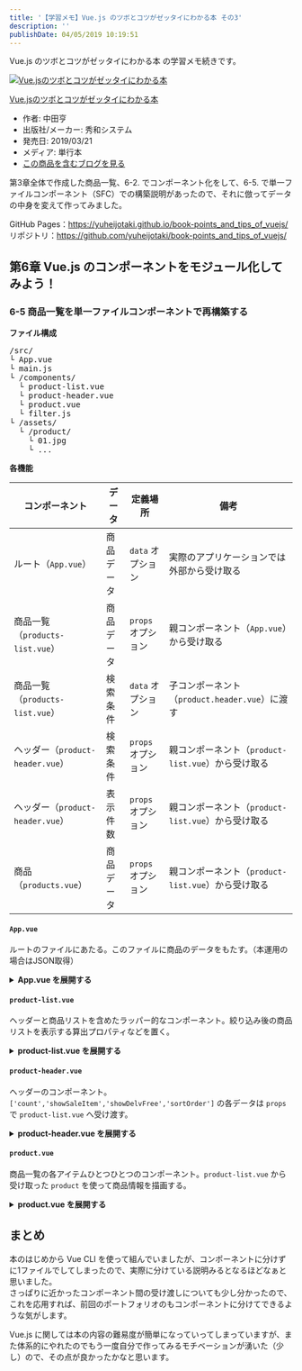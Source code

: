 ```yaml
---
title: '【学習メモ】Vue.js のツボとコツがゼッタイにわかる本 その3'
description: ''
publishDate: 04/05/2019 10:19:51
---
```


<p>Vue.js のツボとコツがゼッタイにわかる本 の学習メモ続きです。</p>

<p><div class="hatena-asin-detail"><a href="http://www.amazon.co.jp/exec/obidos/ASIN/4798056499/hatena-blog-22/"><img src="https://cdn-ak.f.st-hatena.com/images/fotolife/j/jotaki/20190726/20190726111922.jpg" class="hatena-asin-detail-image" alt="Vue.jsのツボとコツがゼッタイにわかる本" title="Vue.jsのツボとコツがゼッタイにわかる本"></a><div class="hatena-asin-detail-info"><p class="hatena-asin-detail-title"><a href="http://www.amazon.co.jp/exec/obidos/ASIN/4798056499/hatena-blog-22/">Vue.jsのツボとコツがゼッタイにわかる本</a></p><ul><li><span class="hatena-asin-detail-label">作者:</span> 中田亨</li><li><span class="hatena-asin-detail-label">出版社/メーカー:</span> 秀和システム</li><li><span class="hatena-asin-detail-label">発売日:</span> 2019/03/21</li><li><span class="hatena-asin-detail-label">メディア:</span> 単行本</li><li><a href="http://d.hatena.ne.jp/asin/4798056499/hatena-blog-22" target="_blank">この商品を含むブログを見る</a></li></ul></div><div class="hatena-asin-detail-foot"></div></div></p>

<p>第3章全体で作成した商品一覧、6-2. でコンポーネント化をして、6-5. で単一ファイルコンポーネント（SFC）での構築説明があったので、それに倣ってデータの中身を変えて作ってみました。</p>

<p>GitHub Pages：<a href="https://yuheijotaki.github.io/book-points_and_tips_of_vuejs/">https://yuheijotaki.github.io/book-points_and_tips_of_vuejs/</a><br/>
リポジトリ：<a href="https://github.com/yuheijotaki/book-points_and_tips_of_vuejs/">https://github.com/yuheijotaki/book-points_and_tips_of_vuejs/</a></p>

<h2>第6章 Vue.js のコンポーネントをモジュール化してみよう！</h2>

<h3>6-5 商品一覧を単一ファイルコンポーネントで再構築する</h3>

<p><strong>ファイル構成</strong></p>

<pre class="code" data-lang="" data-unlink>/src/
└ App.vue
└ main.js
└ /components/
  └ product-list.vue
  └ product-header.vue
  └ product.vue
  └ filter.js
└ /assets/
  └ /product/
    └ 01.jpg
    └ ...</pre>

<p><strong>各機能</strong></p>

<table>
<thead>
<tr>
<th> コンポーネント                   </th>
<th> データ     </th>
<th> 定義場所           </th>
<th> 備考                                               </th>
</tr>
</thead>
<tbody>
<tr>
<td> ルート（<code>App.vue</code>）              </td>
<td> 商品データ </td>
<td> <code>data</code> オプション  </td>
<td> 実際のアプリケーションでは外部から受け取る         </td>
</tr>
<tr>
<td> 商品一覧（<code>products-list.vue</code>）  </td>
<td> 商品データ </td>
<td> <code>props</code> オプション </td>
<td> 親コンポーネント（<code>App.vue</code>）から受け取る          </td>
</tr>
<tr>
<td> 商品一覧（<code>products-list.vue</code>）  </td>
<td> 検索条件   </td>
<td> <code>data</code> オプション  </td>
<td> 子コンポーネント（<code>product.header.vue</code>）に渡す     </td>
</tr>
<tr>
<td> ヘッダー（<code>product-header.vue</code>） </td>
<td> 検索条件   </td>
<td> <code>props</code> オプション </td>
<td> 親コンポーネント（<code>product-list.vue</code>）から受け取る </td>
</tr>
<tr>
<td> ヘッダー（<code>product-header.vue</code>） </td>
<td> 表示件数   </td>
<td> <code>props</code> オプション </td>
<td> 親コンポーネント（<code>product-list.vue</code>）から受け取る </td>
</tr>
<tr>
<td> 商品（<code>products.vue</code>）           </td>
<td> 商品データ </td>
<td> <code>props</code> オプション </td>
<td> 親コンポーネント（<code>product-list.vue</code>）から受け取る </td>
</tr>
</tbody>
</table>

<h4><code>App.vue</code></h4>

<p>ルートのファイルにあたる。このファイルに商品のデータをもたす。（本運用の場合はJSON取得）</p>

<p><details><summary><strong>App.vue を展開する</strong></summary><div></p>

<pre class="code lang-html" data-lang="html" data-unlink><span class="synIdentifier">&lt;</span>template<span class="synIdentifier">&gt;</span>
  <span class="synIdentifier">&lt;</span><span class="synStatement">div</span><span class="synIdentifier"> </span><span class="synType">id</span><span class="synIdentifier">=</span><span class="synConstant">&quot;app&quot;</span><span class="synIdentifier">&gt;</span>
    <span class="synIdentifier">&lt;</span>product-list<span class="synIdentifier"> v-bind:products=</span><span class="synConstant">&quot;products&quot;</span><span class="synIdentifier">&gt;&lt;/</span>product-list<span class="synIdentifier">&gt;</span>
  <span class="synIdentifier">&lt;/</span><span class="synStatement">div</span><span class="synIdentifier">&gt;</span>
<span class="synIdentifier">&lt;/</span>template<span class="synIdentifier">&gt;</span>

<span class="synIdentifier">&lt;</span><span class="synStatement">script</span><span class="synIdentifier">&gt;</span>
<span class="synStatement">import</span><span class="synSpecial"> productList from </span><span class="synConstant">'./components/product-list.vue'</span><span class="synSpecial">;</span>

<span class="synStatement">export</span><span class="synSpecial"> </span><span class="synStatement">default</span><span class="synSpecial"> </span><span class="synIdentifier">{</span>
<span class="synSpecial">  name: </span><span class="synConstant">'App'</span><span class="synSpecial">,</span>
<span class="synSpecial">  components: </span><span class="synIdentifier">{</span>
<span class="synSpecial">    </span><span class="synConstant">'product-list'</span><span class="synSpecial">: productList</span>
<span class="synSpecial">  </span><span class="synIdentifier">}</span><span class="synSpecial">,</span>
<span class="synSpecial">  data: </span><span class="synIdentifier">function</span><span class="synSpecial"> </span>()<span class="synSpecial"> </span><span class="synIdentifier">{</span>
<span class="synSpecial">    </span><span class="synStatement">return</span><span class="synSpecial"> </span><span class="synIdentifier">{</span>
<span class="synSpecial">      </span><span class="synComment">// 商品リスト</span>
<span class="synSpecial">      products: </span><span class="synIdentifier">[</span>
<span class="synSpecial">        </span><span class="synIdentifier">{</span>
<span class="synSpecial">          id: </span><span class="synConstant">'01'</span><span class="synSpecial">,</span>
<span class="synSpecial">          name: </span><span class="synConstant">'紫いものビスケット'</span><span class="synSpecial">,</span>
<span class="synSpecial">          price: </span>1580<span class="synSpecial">,</span>
<span class="synSpecial">          image: require</span>(<span class="synConstant">&quot;./assets/product/01.jpg&quot;</span>)<span class="synSpecial">,</span>
<span class="synSpecial">          delv: </span>0<span class="synSpecial">,</span>
<span class="synSpecial">          isSale: </span><span class="synConstant">true</span>
<span class="synSpecial">        </span><span class="synIdentifier">}</span><span class="synSpecial">,</span>
<span class="synSpecial">        </span><span class="synIdentifier">{</span>
<span class="synSpecial">          id: </span><span class="synConstant">'02'</span><span class="synSpecial">,</span>
<span class="synSpecial">           ...</span>
</pre>

<p></div></details></p>

<h4><code>product-list.vue</code></h4>

<p>ヘッダーと商品リストを含めたラッパー的なコンポーネント。絞り込み後の商品リストを表示する算出プロパティなどを置く。</p>

<p><details><summary><strong>product-list.vue を展開する</strong></summary><div></p>

<pre class="code lang-html" data-lang="html" data-unlink><span class="synIdentifier">&lt;</span>template<span class="synIdentifier">&gt;</span>
  <span class="synIdentifier">&lt;</span><span class="synStatement">div</span><span class="synIdentifier"> </span><span class="synType">class</span><span class="synIdentifier">=</span><span class="synConstant">&quot;wrapper&quot;</span><span class="synIdentifier">&gt;</span>
    <span class="synIdentifier">&lt;</span>product-header
<span class="synIdentifier">      v-bind:count=</span><span class="synConstant">&quot;filteredList.length&quot;</span>
<span class="synIdentifier">      v-bind:showSaleItem=</span><span class="synConstant">&quot;showSaleItem&quot;</span>
<span class="synIdentifier">      v-bind:showDelvFree=</span><span class="synConstant">&quot;showDelvFree&quot;</span>
<span class="synIdentifier">      v-bind:sortOrder=</span><span class="synConstant">&quot;sortOrder&quot;</span>
<span class="synIdentifier">      v-on:showSaleItemChanged=</span><span class="synConstant">&quot;showSaleItem=!showSaleItem&quot;</span>
<span class="synIdentifier">      v-on:showDelvFreeChanged=</span><span class="synConstant">&quot;showDelvFree=!showDelvFree&quot;</span>
<span class="synIdentifier">      v-on:sortOrderChanged=</span><span class="synConstant">&quot;sortOrderChanged&quot;</span><span class="synIdentifier">&gt;</span>
    <span class="synIdentifier">&lt;/</span>product-header<span class="synIdentifier">&gt;</span>
    <span class="synIdentifier">&lt;</span><span class="synStatement">div</span><span class="synIdentifier"> </span><span class="synType">class</span><span class="synIdentifier">=</span><span class="synConstant">&quot;list&quot;</span><span class="synIdentifier">&gt;</span>
      <span class="synIdentifier">&lt;</span>product
<span class="synIdentifier">        v-</span><span class="synType">for</span><span class="synIdentifier">=</span><span class="synConstant">&quot;product in filteredList&quot;</span>
<span class="synIdentifier">        v-bind:product=</span><span class="synConstant">&quot;product&quot;</span>
<span class="synIdentifier">        v-bind:key=</span><span class="synConstant">&quot;product.id&quot;</span><span class="synIdentifier">&gt;</span>
      <span class="synIdentifier">&lt;/</span>product<span class="synIdentifier">&gt;</span>
    <span class="synIdentifier">&lt;/</span><span class="synStatement">div</span><span class="synIdentifier">&gt;</span>
  <span class="synIdentifier">&lt;/</span><span class="synStatement">div</span><span class="synIdentifier">&gt;</span>
<span class="synIdentifier">&lt;/</span>template<span class="synIdentifier">&gt;</span>

<span class="synIdentifier">&lt;</span><span class="synStatement">script</span><span class="synIdentifier">&gt;</span>
<span class="synSpecial">  ...</span>
</pre>

<p></div></details></p>

<h4><code>product-header.vue</code></h4>

<p>ヘッダーのコンポーネント。<br/>
<code>['count','showSaleItem','showDelvFree','sortOrder']</code> の各データは <code>props</code> で <code>product-list.vue</code> へ受け渡す。</p>

<p><details><summary><strong>product-header.vue を展開する</strong></summary><div></p>

<pre class="code lang-html" data-lang="html" data-unlink><span class="synIdentifier">&lt;</span>template<span class="synIdentifier">&gt;</span>
  <span class="synIdentifier">&lt;</span>header<span class="synIdentifier">&gt;</span>
    <span class="synIdentifier">&lt;</span><span class="synStatement">div</span><span class="synIdentifier"> </span><span class="synType">class</span><span class="synIdentifier">=</span><span class="synConstant">&quot;result&quot;</span><span class="synIdentifier">&gt;</span>
      検索結果：<span class="synIdentifier">&lt;</span><span class="synStatement">span</span><span class="synIdentifier"> </span><span class="synType">class</span><span class="synIdentifier">=</span><span class="synConstant">&quot;count&quot;</span><span class="synIdentifier">&gt;</span>{{count}}<span class="synIdentifier">&lt;/</span><span class="synStatement">span</span><span class="synIdentifier">&gt;</span> 件
    <span class="synIdentifier">&lt;/</span><span class="synStatement">div</span><span class="synIdentifier">&gt;</span>
    <span class="synIdentifier">&lt;</span><span class="synStatement">div</span><span class="synIdentifier"> </span><span class="synType">class</span><span class="synIdentifier">=</span><span class="synConstant">&quot;condition&quot;</span><span class="synIdentifier">&gt;</span>
      <span class="synIdentifier">&lt;</span><span class="synStatement">div</span><span class="synIdentifier"> </span><span class="synType">class</span><span class="synIdentifier">=</span><span class="synConstant">&quot;target&quot;</span><span class="synIdentifier">&gt;</span>
        <span class="synIdentifier">&lt;</span><span class="synStatement">label</span><span class="synIdentifier">&gt;</span>
          <span class="synIdentifier">&lt;</span><span class="synStatement">input</span><span class="synIdentifier"> </span><span class="synType">type</span><span class="synIdentifier">=</span><span class="synConstant">&quot;checkbox&quot;</span>
<span class="synIdentifier">            v-bind:</span><span class="synType">checked</span><span class="synIdentifier">=</span><span class="synConstant">&quot;showSaleItem&quot;</span>
<span class="synIdentifier">            v-on:change=</span><span class="synConstant">&quot;$emit('showSaleItemChanged')&quot;</span>
<span class="synIdentifier">          &gt;</span> セール対象 <span class="synIdentifier">&lt;</span><span class="synStatement">code</span><span class="synIdentifier">&gt;</span>{{showSaleItem}}<span class="synIdentifier">&lt;/</span><span class="synStatement">code</span><span class="synIdentifier">&gt;&lt;/</span><span class="synStatement">label</span><span class="synIdentifier">&gt;</span>
        <span class="synIdentifier">&lt;</span><span class="synStatement">label</span><span class="synIdentifier">&gt;</span>
          <span class="synIdentifier">&lt;</span><span class="synStatement">input</span><span class="synIdentifier"> </span><span class="synType">type</span><span class="synIdentifier">=</span><span class="synConstant">&quot;checkbox&quot;</span>
<span class="synIdentifier">            v-bind:</span><span class="synType">checked</span><span class="synIdentifier">=</span><span class="synConstant">&quot;showDelvFree&quot;</span>
<span class="synIdentifier">            v-on:change=</span><span class="synConstant">&quot;$emit('showDelvFreeChanged')&quot;</span>
<span class="synIdentifier">          &gt;</span> 送料無料 <span class="synIdentifier">&lt;</span><span class="synStatement">code</span><span class="synIdentifier">&gt;</span>{{showDelvFree}}<span class="synIdentifier">&lt;/</span><span class="synStatement">code</span><span class="synIdentifier">&gt;&lt;/</span><span class="synStatement">label</span><span class="synIdentifier">&gt;</span>
      <span class="synIdentifier">&lt;/</span><span class="synStatement">div</span><span class="synIdentifier">&gt;</span>
      <span class="synIdentifier">&lt;</span><span class="synStatement">div</span><span class="synIdentifier"> </span><span class="synType">class</span><span class="synIdentifier">=</span><span class="synConstant">&quot;sort&quot;</span><span class="synIdentifier">&gt;</span>
        <span class="synIdentifier">&lt;</span><span class="synStatement">label</span><span class="synIdentifier"> </span><span class="synType">for</span><span class="synIdentifier">=</span><span class="synConstant">&quot;sort&quot;</span><span class="synIdentifier">&gt;</span>並び替え <span class="synIdentifier">&lt;</span><span class="synStatement">code</span><span class="synIdentifier">&gt;</span>{{sortOrder}}<span class="synIdentifier">&lt;/</span><span class="synStatement">code</span><span class="synIdentifier">&gt;&lt;/</span><span class="synStatement">label</span><span class="synIdentifier">&gt;</span>
        <span class="synIdentifier">&lt;</span><span class="synStatement">select</span><span class="synIdentifier"> </span><span class="synType">id</span><span class="synIdentifier">=</span><span class="synConstant">&quot;sort&quot;</span>
<span class="synIdentifier">          v-bind:</span><span class="synType">value</span><span class="synIdentifier">=</span><span class="synConstant">&quot;sortOrder&quot;</span>
<span class="synIdentifier">          v-on:change=</span><span class="synConstant">&quot;$emit('sortOrderChanged',parseInt($event.target.value))&quot;</span>
<span class="synIdentifier">        &gt;</span>
          <span class="synIdentifier">&lt;</span><span class="synStatement">option</span><span class="synIdentifier"> </span><span class="synType">value</span><span class="synIdentifier">=</span><span class="synConstant">&quot;1&quot;</span><span class="synIdentifier">&gt;</span>標準<span class="synIdentifier">&lt;/</span><span class="synStatement">option</span><span class="synIdentifier">&gt;</span>
          <span class="synIdentifier">&lt;</span><span class="synStatement">option</span><span class="synIdentifier"> </span><span class="synType">value</span><span class="synIdentifier">=</span><span class="synConstant">&quot;2&quot;</span><span class="synIdentifier">&gt;</span>価格が安い順<span class="synIdentifier">&lt;/</span><span class="synStatement">option</span><span class="synIdentifier">&gt;</span>
        <span class="synIdentifier">&lt;/</span><span class="synStatement">select</span><span class="synIdentifier">&gt;</span>
      <span class="synIdentifier">&lt;/</span><span class="synStatement">div</span><span class="synIdentifier">&gt;</span>
    <span class="synIdentifier">&lt;/</span><span class="synStatement">div</span><span class="synIdentifier">&gt;</span>
  <span class="synIdentifier">&lt;/</span>header<span class="synIdentifier">&gt;</span>
<span class="synIdentifier">&lt;/</span>template<span class="synIdentifier">&gt;</span>

<span class="synIdentifier">&lt;</span><span class="synStatement">script</span><span class="synIdentifier">&gt;</span>
<span class="synStatement">export</span><span class="synSpecial"> </span><span class="synStatement">default</span><span class="synSpecial"> </span><span class="synIdentifier">{</span>
<span class="synSpecial">  name: </span><span class="synConstant">'productHeader'</span><span class="synSpecial">,</span>
<span class="synSpecial">  props: </span><span class="synIdentifier">[</span><span class="synConstant">'count'</span><span class="synSpecial">,</span><span class="synConstant">'showSaleItem'</span><span class="synSpecial">,</span><span class="synConstant">'showDelvFree'</span><span class="synSpecial">,</span><span class="synConstant">'sortOrder'</span><span class="synIdentifier">]</span>
<span class="synIdentifier">}</span>
<span class="synIdentifier">&lt;/</span><span class="synStatement">script</span><span class="synIdentifier">&gt;</span>

...
</pre>

<p></div></details></p>

<h4><code>product.vue</code></h4>

<p>商品一覧の各アイテムひとつひとつのコンポーネント。<code>product-list.vue</code> から受け取った <code>product</code> を使って商品情報を描画する。</p>

<p><details><summary><strong>product.vue を展開する</strong></summary><div></p>

<pre class="code lang-html" data-lang="html" data-unlink><span class="synIdentifier">&lt;</span>template<span class="synIdentifier">&gt;</span>
  <span class="synIdentifier">&lt;</span><span class="synStatement">div</span><span class="synIdentifier"> </span><span class="synType">class</span><span class="synIdentifier">=</span><span class="synConstant">&quot;item&quot;</span><span class="synIdentifier">&gt;</span>
    <span class="synIdentifier">&lt;</span><span class="synStatement">ul</span><span class="synIdentifier"> </span><span class="synType">class</span><span class="synIdentifier">=</span><span class="synConstant">&quot;icon&quot;</span><span class="synIdentifier">&gt;</span>
      <span class="synIdentifier">&lt;</span>template<span class="synIdentifier"> v-if=</span><span class="synConstant">&quot;product.isSale&quot;</span><span class="synIdentifier">&gt;</span>
        <span class="synIdentifier">&lt;</span><span class="synStatement">li</span><span class="synIdentifier"> </span><span class="synType">class</span><span class="synIdentifier">=</span><span class="synConstant">&quot;sale&quot;</span><span class="synIdentifier">&gt;&lt;</span><span class="synStatement">span</span><span class="synIdentifier">&gt;</span>SALE<span class="synIdentifier">&lt;/</span><span class="synStatement">span</span><span class="synIdentifier">&gt;&lt;/</span><span class="synStatement">li</span><span class="synIdentifier">&gt;</span>
      <span class="synIdentifier">&lt;/</span>template<span class="synIdentifier">&gt;</span>
      <span class="synIdentifier">&lt;</span>template<span class="synIdentifier"> v-if=</span><span class="synConstant">&quot;product.delv == 0&quot;</span><span class="synIdentifier">&gt;</span>
        <span class="synIdentifier">&lt;</span><span class="synStatement">li</span><span class="synIdentifier"> </span><span class="synType">class</span><span class="synIdentifier">=</span><span class="synConstant">&quot;delv&quot;</span><span class="synIdentifier">&gt;&lt;</span><span class="synStatement">span</span><span class="synIdentifier">&gt;</span>送料無料<span class="synIdentifier">&lt;/</span><span class="synStatement">span</span><span class="synIdentifier">&gt;&lt;/</span><span class="synStatement">li</span><span class="synIdentifier">&gt;</span>
      <span class="synIdentifier">&lt;/</span>template<span class="synIdentifier">&gt;</span>
      <span class="synIdentifier">&lt;</span>template<span class="synIdentifier"> v-else&gt;</span>
        <span class="synIdentifier">&lt;</span><span class="synStatement">li</span><span class="synIdentifier"> </span><span class="synType">class</span><span class="synIdentifier">=</span><span class="synConstant">&quot;delv&quot;</span><span class="synIdentifier">&gt;&lt;</span><span class="synStatement">span</span><span class="synIdentifier">&gt;</span>送料 ¥{{product.delv | number_format}}<span class="synIdentifier">&lt;/</span><span class="synStatement">span</span><span class="synIdentifier">&gt;&lt;/</span><span class="synStatement">li</span><span class="synIdentifier">&gt;</span>
      <span class="synIdentifier">&lt;/</span>template<span class="synIdentifier">&gt;</span>
    <span class="synIdentifier">&lt;/</span><span class="synStatement">ul</span><span class="synIdentifier">&gt;</span>
    <span class="synIdentifier">&lt;</span>figure<span class="synIdentifier">&gt;</span>
      <span class="synIdentifier">&lt;</span><span class="synStatement">img</span><span class="synIdentifier"> v-bind:</span><span class="synType">src</span><span class="synIdentifier">=</span><span class="synConstant">&quot;product.image&quot;</span><span class="synIdentifier">&gt;</span>
    <span class="synIdentifier">&lt;/</span>figure<span class="synIdentifier">&gt;</span>
    <span class="synIdentifier">&lt;</span><span class="synStatement">div</span><span class="synIdentifier"> </span><span class="synType">class</span><span class="synIdentifier">=</span><span class="synConstant">&quot;meta&quot;</span><span class="synIdentifier">&gt;</span>
      <span class="synIdentifier">&lt;</span><span class="synStatement">h2</span><span class="synIdentifier"> v-html=</span><span class="synConstant">&quot;product.name&quot;</span><span class="synIdentifier">&gt;&lt;/</span><span class="synStatement">h2</span><span class="synIdentifier">&gt;</span>
      <span class="synIdentifier">&lt;</span><span class="synStatement">h3</span><span class="synIdentifier">&gt;</span>¥{{product.price | number_format}}<span class="synIdentifier">&lt;/</span><span class="synStatement">h3</span><span class="synIdentifier">&gt;</span>
    <span class="synIdentifier">&lt;/</span><span class="synStatement">div</span><span class="synIdentifier">&gt;</span>
  <span class="synIdentifier">&lt;/</span><span class="synStatement">div</span><span class="synIdentifier">&gt;</span>
<span class="synIdentifier">&lt;/</span>template<span class="synIdentifier">&gt;</span>

<span class="synIdentifier">&lt;</span><span class="synStatement">script</span><span class="synIdentifier">&gt;</span>
<span class="synStatement">import</span><span class="synSpecial"> </span><span class="synConstant">'./filter.js'</span><span class="synSpecial">;</span>

<span class="synStatement">export</span><span class="synSpecial"> </span><span class="synStatement">default</span><span class="synSpecial"> </span><span class="synIdentifier">{</span>
<span class="synSpecial">  name: </span><span class="synConstant">'product'</span><span class="synSpecial">,</span>
<span class="synSpecial">  props: </span><span class="synIdentifier">[</span><span class="synConstant">'product'</span><span class="synIdentifier">]</span>
<span class="synIdentifier">}</span>
<span class="synIdentifier">&lt;/</span><span class="synStatement">script</span><span class="synIdentifier">&gt;</span>

...
</pre>

<p></div></details></p>

<h2>まとめ</h2>

<p>本のはじめから Vue CLI を使って組んでいましたが、コンポーネントに分けずに1ファイルでしてしまったので、実際に分けている説明みるとなるほどなぁと思いました。<br/>
さっぱりに近かったコンポーネント間の受け渡しについても少し分かったので、これを応用すれば、前回のポートフォリオのもコンポーネントに分けてできるような気がします。</p>

<p>Vue.js に関しては本の内容の難易度が簡単になっていってしまっていますが、また体系的にやれたのでもう一度自分で作ってみるモチベーションが湧いた（少し）ので、その点が良かったかなと思います。</p>
